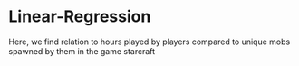 # Linear-Regression
Here, we find relation to hours played by players compared to unique mobs spawned by them in the game starcraft
